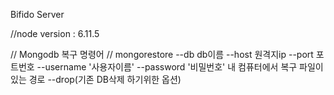 Bifido Server

//node version : 6.11.5

// Mongodb 복구 명령어
// mongorestore --db db이름 --host 원격지ip --port 포트번호 --username '사용자이름' --password '비밀번호' 내 컴퓨터에서 복구 파일이 있는 경로 --drop(기존 DB삭제 하기위한 옵션)
